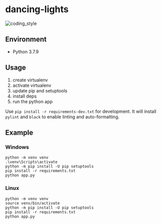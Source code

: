 # dancing-lights

![coding_style](https://img.shields.io/badge/code%20style-black-000000.svg)

## Environment

- Python 3.7.9

## Usage

1. create virtualenv
2. activate virtualenv
3. update pip and setuptools
4. install deps
5. run the python app

Use `pip install -r requirements-dev.txt` for development.
It will install `pylint` and `black` to enable linting and auto-formatting.

## Example

### Windows

    python -m venv venv
    .\venv\Scripts\activate
    python -m pip install -U pip setuptools
    pip install -r requirements.txt
    python app.py

### Linux

    python -m venv venv
    source venv/bin/activate
    python -m pip install -U pip setuptools
    pip install -r requirements.txt
    python app.py
